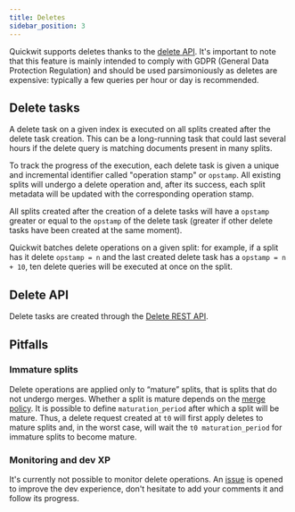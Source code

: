 ```yaml
---
title: Deletes
sidebar_position: 3
---
```


Quickwit supports deletes thanks to the [delete API](../../reference/rest-api.md#delete-api). It's important to note that this feature is mainly intended to comply with GDPR (General Data Protection Regulation) and should be used parsimoniously as deletes are expensive: typically a few queries per hour or day is recommended.

## Delete tasks

A delete task on a given index is executed on all splits created after the delete task creation. This can be a long-running task that could last several hours if the delete query is matching documents present in many splits.

To track the progress of the execution, each delete task is given a unique and incremental identifier called "operation stamp" or `opstamp`. All existing splits will undergo a delete operation and, after its success, each split metadata will be updated with the corresponding operation stamp.

All splits created after the creation of a delete tasks will have a `opstamp` greater or equal to the `opstamp` of the delete task (greater if other delete tasks have been created at the same moment).

Quickwit batches delete operations on a given split: for example, if a split has it delete `opstamp = n` and the last created delete task has a `opstamp = n + 10`, ten delete queries will be executed at once on the split.

## Delete API

Delete tasks are created through the [Delete REST API](../../reference/rest-api.md#delete-api).

## Pitfalls

### Immature splits

Delete operations are applied only to “mature” splits, that is splits that do not undergo merges. Whether a split is mature depends on the [merge policy](../../configuration/index-config.md#merge-policies). It is possible to define `maturation_period` after which a split will be mature. Thus, a delete request created at `t0` will first apply deletes to mature splits and, in the worst case, will wait the `t0 maturation_period` for immature splits to become mature.


### Monitoring and dev XP

It's currently not possible to monitor delete operations. An [issue](https://github.com/quickwit-oss/quickwit/issues/2494) is opened to improve the dev experience, don't hesitate to add your comments it and follow its progress.

